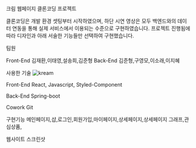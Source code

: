 크림 웹페이지 클론코딩 프로젝트

클론코딩은 개발 환경 셋팅부터 시작하였으며, 하단 시연 영상은 모두 백엔드와의 데이터 연동을 통해 실제 서비스에서 이용되는 수준으로 구현하였습니다.
프로젝트 진행됨에 따라 디자인과 아래 서술한 기능들만 선택하여 구현했습니다.

팀원

Front-End
김재환,이태영,설송희,김준형
Back-End
김준형,구영모,이소래,이지혜

사용한 기술
![kream](https://github.com/user-attachments/assets/81c7684b-3d41-43c7-a9e9-32619066d8e7)

Front-End
React, Javascript, Styled-Component

Back-End
Spring-boot

Cowork
Git

구현기능
메인페이지,샵,로그인,회원가입,마이페이지,상세페이지,상세페이지 그래프,관심상품,

웹사이트 스크린샷
